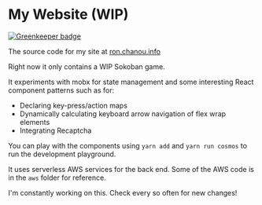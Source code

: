 # My Website (WIP)

[![Greenkeeper badge](https://badges.greenkeeper.io/rchanou/website.svg)](https://greenkeeper.io/)

The source code for my site at [ron.chanou.info](http://ron.chanou.info)

Right now it only contains a WIP Sokoban game.

It experiments with mobx for state management and some interesting React component patterns such as for:
- Declaring key-press/action maps
- Dynamically calculating keyboard arrow navigation of flex wrap elements
- Integrating Recaptcha

You can play with the components using `yarn add` and `yarn run cosmos` to run the development playground.

It uses serverless AWS services for the back end. Some of the AWS code is in the `aws` folder for reference. 

I'm constantly working on this. Check every so often for new changes!

